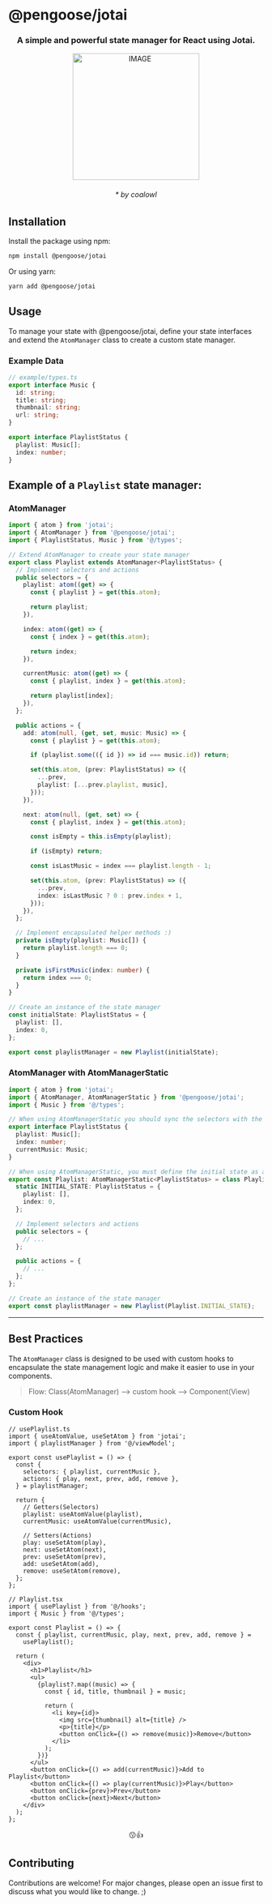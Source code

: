 # @pengoose/jotai

<div align="center">

<h3>A simple and powerful state manager for React using Jotai.</h2>

  <picture width="250">
    <source media="(prefers-color-scheme: dark)" srcset="https://github.com/pengooseDev/goose_module/assets/73521518/b6e173a5-14fe-46fa-b5b8-9cdae09f3958" width="250">
    <source media="(prefers-color-scheme: light)" srcset="https://github.com/pengooseDev/goose_module/assets/73521518/78f1f5f5-dee5-4e8b-b066-3986534818fa" width="250">
    <img alt="IMAGE" src="http://LIGHT_IMAGE_URL.png">
  </picture>
  <h6> * by coalowl </h6>
</div>

## Installation

Install the package using npm:

```sh
npm install @pengoose/jotai
```

Or using yarn:

```sh
yarn add @pengoose/jotai
```

## Usage

To manage your state with @pengoose/jotai, define your state interfaces and extend the `AtomManager` class to create a custom state manager.

### Example Data

```ts
// example/types.ts
export interface Music {
  id: string;
  title: string;
  thumbnail: string;
  url: string;
}

export interface PlaylistStatus {
  playlist: Music[];
  index: number;
}
```

## Example of a `Playlist` state manager:

### AtomManager

```ts
import { atom } from 'jotai';
import { AtomManager } from '@pengoose/jotai';
import { PlaylistStatus, Music } from '@/types';

// Extend AtomManager to create your state manager
export class Playlist extends AtomManager<PlaylistStatus> {
  // Implement selectors and actions
  public selectors = {
    playlist: atom((get) => {
      const { playlist } = get(this.atom);

      return playlist;
    }),

    index: atom((get) => {
      const { index } = get(this.atom);

      return index;
    }),

    currentMusic: atom((get) => {
      const { playlist, index } = get(this.atom);

      return playlist[index];
    }),
  };

  public actions = {
    add: atom(null, (get, set, music: Music) => {
      const { playlist } = get(this.atom);

      if (playlist.some(({ id }) => id === music.id)) return;

      set(this.atom, (prev: PlaylistStatus) => ({
        ...prev,
        playlist: [...prev.playlist, music],
      }));
    }),

    next: atom(null, (get, set) => {
      const { playlist, index } = get(this.atom);

      const isEmpty = this.isEmpty(playlist);

      if (isEmpty) return;

      const isLastMusic = index === playlist.length - 1;

      set(this.atom, (prev: PlaylistStatus) => ({
        ...prev,
        index: isLastMusic ? 0 : prev.index + 1,
      }));
    }),
  };

  // Implement encapsulated helper methods :)
  private isEmpty(playlist: Music[]) {
    return playlist.length === 0;
  }

  private isFirstMusic(index: number) {
    return index === 0;
  }
}

// Create an instance of the state manager
const initialState: PlaylistStatus = {
  playlist: [],
  index: 0,
};

export const playlistManager = new Playlist(initialState);
```

### AtomManager with AtomManagerStatic

```ts
import { atom } from 'jotai';
import { AtomManager, AtomManagerStatic } from '@pengoose/jotai';
import { Music } from '@/types';

// When using AtomManagerStatic you should sync the selectors with the Generic type
export interface PlaylistStatus {
  playlist: Music[];
  index: number;
  currentMusic: Music;
}

// When using AtomManagerStatic, you must define the initial state as a static property
export const Playlist: AtomManagerStatic<PlaylistStatus> = class Playlist extends AtomManager<PlaylistStatus> {
  static INITIAL_STATE: PlaylistStatus = {
    playlist: [],
    index: 0,
  };

  // Implement selectors and actions
  public selectors = {
    // ...
  };

  public actions = {
    // ...
  };
};

// Create an instance of the state manager
export const playlistManager = new Playlist(Playlist.INITIAL_STATE);
```

---

## Best Practices

The `AtomManager` class is designed to be used with custom hooks to encapsulate the state management logic and make it easier to use in your components.

> Flow: Class(AtomManager) --> custom hook --> Component(View)

### Custom Hook

```tsx
// usePlaylist.ts
import { useAtomValue, useSetAtom } from 'jotai';
import { playlistManager } from '@/viewModel';

export const usePlaylist = () => {
  const {
    selectors: { playlist, currentMusic },
    actions: { play, next, prev, add, remove },
  } = playlistManager;

  return {
    // Getters(Selectors)
    playlist: useAtomValue(playlist),
    currentMusic: useAtomValue(currentMusic),

    // Setters(Actions)
    play: useSetAtom(play),
    next: useSetAtom(next),
    prev: useSetAtom(prev),
    add: useSetAtom(add),
    remove: useSetAtom(remove),
  };
};
```

```tsx
// Playlist.tsx
import { usePlaylist } from '@/hooks';
import { Music } from '@/types';

export const Playlist = () => {
  const { playlist, currentMusic, play, next, prev, add, remove } =
    usePlaylist();

  return (
    <div>
      <h1>Playlist</h1>
      <ul>
        {playlist?.map((music) => {
          const { id, title, thumbnail } = music;

          return (
            <li key={id}>
              <img src={thumbnail} alt={title} />
              <p>{title}</p>
              <button onClick={() => remove(music)}>Remove</button>
            </li>
          );
        })}
      </ul>
      <button onClick={() => add(currentMusic)}>Add to Playlist</button>
      <button onClick={() => play(currentMusic)}>Play</button>
      <button onClick={prev}>Prev</button>
      <button onClick={next}>Next</button>
    </div>
  );
};
```

<div align="center">
  😗👍
</div>

## Contributing

Contributions are welcome! For major changes, please open an issue first to discuss what you would like to change. ;)
